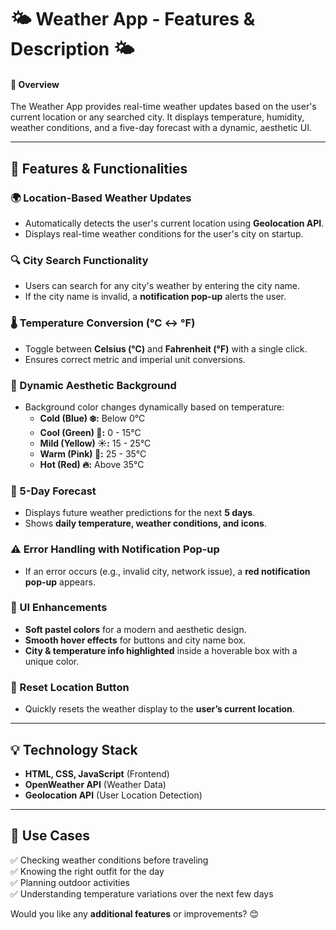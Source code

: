 # 🌤 **Weather App - Features & Description** 🌤  

#### **📌 Overview**  
The Weather App provides real-time weather updates based on the user's current location or any searched city. It displays temperature, humidity, weather conditions, and a five-day forecast with a dynamic, aesthetic UI.  

---

## **🚀 Features & Functionalities**  

### **🌍 Location-Based Weather Updates**  
- Automatically detects the user's current location using **Geolocation API**.  
- Displays real-time weather conditions for the user's city on startup.  

### **🔍 City Search Functionality**  
- Users can search for any city's weather by entering the city name.  
- If the city name is invalid, a **notification pop-up** alerts the user.  

### **🌡️ Temperature Conversion (°C ↔ °F)**  
- Toggle between **Celsius (°C)** and **Fahrenheit (°F)** with a single click.  
- Ensures correct metric and imperial unit conversions.  

### **🎨 Dynamic Aesthetic Background**  
- Background color changes dynamically based on temperature:  
  - **Cold (Blue) ❄️:** Below 0°C  
  - **Cool (Green) 🍃:** 0 - 15°C  
  - **Mild (Yellow) ☀️:** 15 - 25°C  
  - **Warm (Pink) 🌸:** 25 - 35°C  
  - **Hot (Red) 🔥:** Above 35°C  

### **📅 5-Day Forecast**  
- Displays future weather predictions for the next **5 days**.  
- Shows **daily temperature, weather conditions, and icons**.  

### **⚠️ Error Handling with Notification Pop-up**  
- If an error occurs (e.g., invalid city, network issue), a **red notification pop-up** appears.  

### **🎨 UI Enhancements**  
- **Soft pastel colors** for a modern and aesthetic design.  
- **Smooth hover effects** for buttons and city name box.  
- **City & temperature info highlighted** inside a hoverable box with a unique color.  

### **🔄 Reset Location Button**  
- Quickly resets the weather display to the **user’s current location**.  

---

## **💡 Technology Stack**  
- **HTML, CSS, JavaScript** (Frontend)  
- **OpenWeather API** (Weather Data)  
- **Geolocation API** (User Location Detection)  

---

## **🎯 Use Cases**  
✅ Checking weather conditions before traveling  
✅ Knowing the right outfit for the day  
✅ Planning outdoor activities  
✅ Understanding temperature variations over the next few days  

Would you like any **additional features** or improvements? 😊
